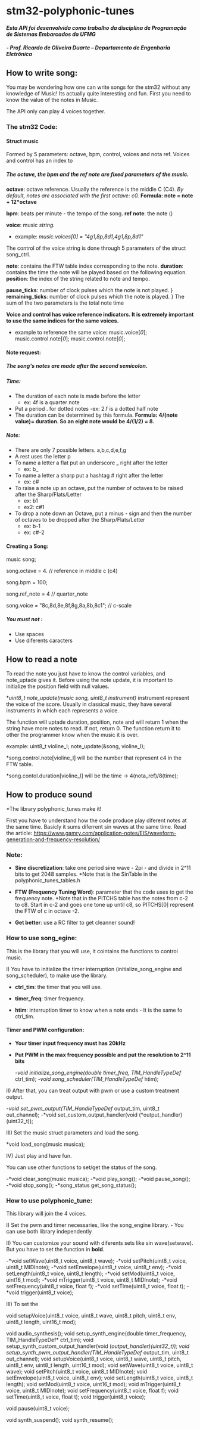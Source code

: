 # stm32-polyphonic-tunes

#### *Esta API foi desenvolvida como trabalho da disciplina de Programação de Sistemas Embarcados da UFMG*
#### *- Prof. Ricardo de Oliveira Duarte – Departamento de Engenharia Eletrônica*



## How to write song: 

You may be wondering how one can write songs for the stm32 without any knowledge of Music! Its actually quite interesting and fun. First you need to know the value of the notes in Music. 

The API only can play 4 voices together.

### The stm32 Code:

#### Struct **music**

Formed by 5 parameters: octave, bpm, control, voices and nota ref. 
Voices and control has an index to 

##### The octave, the bpm and the ref note are fixed parameters of the music.

**octave**: octave reference. Usually the reference is the middle C (C4). 
*By default, notes are associated with the first octave: c0.*
**Formula: note = note + 12*octave**

**bpm**: beats per minute - the tempo of the song. 
**ref note**: the note ()

**voice**: music *string.*
- example: *music.voices[0] = "4g1,8p,8d1,4g1,8p,8d1"*

The control of the voice string is done through 5 parameters of the struct song_ctrl.

**note**: contains the FTW table index corresponding to the note.
**duration**: contains the time the note will be played based on the following equation.
**position**: the index of the string related to note and tempo.

**pause_ticks**: number of clock pulses which the note is not played.   }
**remaining_ticks**: number of clock pulses which the note is played.   } The sum of the two parameters is the total note time


**Voice and control has voice reference indicators. It is extremely important to use the same indices for the same voices.**
- example to reference the same voice:
music.voice[*0*]; music.control.note[*0*]; music.control.note[*0*];

#### Note request:
##### The song's notes are made after the second semicolon.

##### Time:
- The duration of each note is made before the letter
  - ex: 4f is a quarter note
- Put a period . for dotted notes
  -ex: 2.f is a dotted half note
- The duration can be determined by this formula.
 **Formula: 4/(note value)= duration. So an eight note would be 4/(1/2) = 8.**

##### Note:

- There are only 7 possible letters. a,b,c,d,e,f,g
- A rest uses the letter p
- To name a letter a flat put an underscore _ right after the letter
  - ex: b_
- To name a letter a sharp put a hashtag # right after the letter
  - ex: c#
- To raise a note up an octave, put the number of octaves to be raised after the Sharp/Flats/Letter
  - ex: b1
  - ex2: c#1
- To drop a note down an Octave, put a minus - sign and then the number of octaves to be dropped after the Sharp/Flats/Letter
  - ex: b-1
  - ex: c#-2

#### Creating a Song:


music song;

song.octave = 4. // reference in middle c (c4)

song.bpm = 100; 

song.ref_note = 4 // quarter_note

song.voice = "8c,8d,8e,8f,8g,8a,8b,8c1"; // c-scale

##### You must not :

- Use spaces
- Use diferents caracters 

## How to read a note

To read the note you just have to know the control variables, and note_uptade gives it. Before using the note update, it is important to initialize the position field with null values.

**uint8_t note_update(music *song, uint8_t instrument)**
instrument represent the voice of the score. Usually in classical music, they have several instruments in which each represents a voice.

The function will uptade duration, position, note and will return 1 when the string have more notes to read. If not, return 0. The function return it to other the programmer know when the music it is over.

example: uint8_t violine_I; note_update(&song, violine_I);

*song.control.note[violine_I] will be the number that represent c4 in the FTW table. 

*song.contol.duration[violine_I] will be the time -> 4(nota_ref)/8(time);



## How to produce sound

*The library polyphonic_tunes make it! 

First you have to understand how the code produce play diferent notes at the same time.
Basicly it sums diferrent sin waves at the same time.
Read the article: https://www.gamry.com/application-notes/EIS/waveform-generation-and-frequency-resolution/

### Note:
- **Sine discretization**: take one period sine wave - 2pi - and divide in 2^11 bits to get 2048 samples.
*Note that is the SinTable in the polyphonic_tunes_tables.h

- **FTW (Frequency Tuning Word)**: parameter that the code uses to get the frequency note.
*Note that in the PITCHS table has the notes from c-2 to c8. Start in c-2 and goes one tone up until c8, so PITCHS[0] represent the FTW of c in octave -2.

- **Get better**: use a RC filter to get cleanner sound!

### How to use song_egine:

This is the library that you will use, it cointains the functions to control music.


I) You have to initialize the timer interruption (initialize_song_engine and song_scheduler), to make use the library.

- **ctrl_tim**: the timer that you will use.

- **timer_freq**: timer frequency.

- **htim**: interruption timer to know when a note ends - It is the same fo ctrl_tim.


#### Timer and PWM configuration:


- **Your timer input frequency must has 20kHz**

- **Put PWM in the max frequency possible and put the resolution to 2^11 bits** 

  -*void initialize_song_engine(double timer_freq, TIM_HandleTypeDef* ctrl_tim);
  -*void song_scheduler(TIM_HandleTypeDef* htim);



II) After that, you can treat output with pwm or use a custom treatment output.

  -*void set_pwm_output(TIM_HandleTypeDef* output_tim, uint8_t out_channel);
  -*void set_custom_output_handler(void (*output_handler)(uint32_t));



III) Set the music struct parameters and load the song. 

*void load_song(music musica);



IV) Just play and have fun.

You can use other functions to set/get the status of the song.

  -*void clear_song(music musica);
  -*void play_song();
  -*void pause_song();
  -*void stop_song();
  -*song_status get_song_status();



### How to use polyphonic_tune:

This library will join the 4 voices.

I) Set the pwm and timer necessaries, like the song_engine library. - You can use both library independently

II) You can customize your sound with diferents sets like sin wave(setwave).
But you have to set the function in **bold**.

  -*void setWave(uint8_t voice, uint8_t wave);
  -*void setPitch(uint8_t voice, uint8_t MIDInote);
  -*void setEnvelope(uint8_t voice, uint8_t env);
  -*void setLength(uint8_t voice, uint8_t length);
  -*void setMod(uint8_t voice, uint16_t mod);
  -*void mTrigger(uint8_t voice, uint8_t MIDInote);
  -*void setFrequency(uint8_t voice, float f);
  -*void setTime(uint8_t voice, float t);
  -*void trigger(uint8_t voice);


III) To set the 

void setupVoice(uint8_t voice, uint8_t wave, uint8_t pitch, uint8_t env, uint8_t length, uint16_t mod);



void audio_synthesis();
void setup_synth_engine(double timer_frequency, TIM_HandleTypeDef* ctrl_tim);
void setup_synth_custom_output_handler(void (*output_handler)(uint32_t));
void setup_synth_pwm_output_handler(TIM_HandleTypeDef* output_tim, uint8_t out_channel);
void setupVoice(uint8_t voice, uint8_t wave, uint8_t pitch, uint8_t env, uint8_t length, uint16_t mod);
void setWave(uint8_t voice, uint8_t wave);
void setPitch(uint8_t voice, uint8_t MIDInote);
void setEnvelope(uint8_t voice, uint8_t env);
void setLength(uint8_t voice, uint8_t length);
void setMod(uint8_t voice, uint16_t mod);
void mTrigger(uint8_t voice, uint8_t MIDInote);
void setFrequency(uint8_t voice, float f);
void setTime(uint8_t voice, float t);
void trigger(uint8_t voice);

void pause(uint8_t voice);

void synth_suspend();
void synth_resume();
